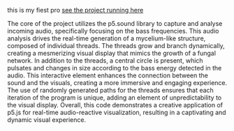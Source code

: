 this is my fiest pro
[see the project running here](circle_2025_06_01_13_21_35/index.html)
 

The core of the project utilizes the p5.sound library to capture and analyse incoming audio, specifically focusing on the bass frequencies. This audio analysis drives the real-time generation of a mycelium-like structure, composed of individual threads. The threads grow and branch dynamically, creating a mesmerizing visual display that mimics the growth of a fungal network. In addition to the threads, a central circle is present, which pulsates and changes in size according to the bass energy detected in the audio. This interactive element enhances the connection between the sound and the visuals, creating a more immersive and engaging experience. The use of randomly generated paths for the threads ensures that each iteration of the program is unique, adding an element of unpredictability to the visual display. Overall, this code demonstrates a creative application of p5.js for real-time audio-reactive visualization, resulting in a captivating and dynamic visual experience. 

